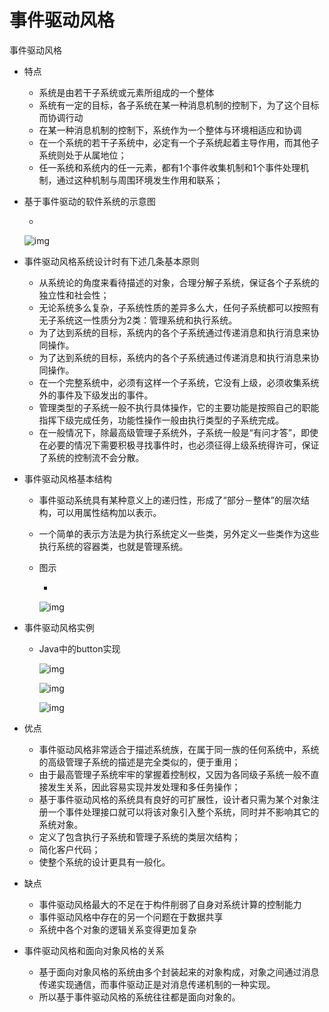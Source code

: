 # 事件驱动风格

事件驱动风格

- 特点

  - 系统是由若干子系统或元素所组成的一个整体
  - 系统有一定的目标，各子系统在某一种消息机制的控制下，为了这个目标而协调行动
  - 在某一种消息机制的控制下，系统作为一个整体与环境相适应和协调
  - 在一个系统的若干子系统中，必定有一个子系统起着主导作用，而其他子系统则处于从属地位；
  - 任一系统和系统内的任一元素，都有1个事件收集机制和1个事件处理机制，通过这种机制与周围环境发生作用和联系；

- 基于事件驱动的软件系统的示意图

  - 

    ![img](https://mubu.com/document_image/a7a6df85-519c-4fec-8b35-62545741e5f3-4644403.jpg)

- 事件驱动风格系统设计时有下述几条基本原则

  - 从系统论的角度来看待描述的对象，合理分解子系统，保证各个子系统的独立性和社会性；
  - 无论系统多么复杂，子系统性质的差异多么大，任何子系统都可以按照有无子系统这一性质分为2类：管理系统和执行系统。
  - 为了达到系统的目标，系统内的各个子系统通过传递消息和执行消息来协同操作。
  - 为了达到系统的目标，系统内的各个子系统通过传递消息和执行消息来协同操作。
  - 在一个完整系统中，必须有这样一个子系统，它没有上级，必须收集系统外的事件及下级发出的事件。
  - 管理类型的子系统一般不执行具体操作，它的主要功能是按照自己的职能指挥下级完成任务，功能性操作一般由执行类型的子系统完成。
  - 在一般情况下，除最高级管理子系统外，子系统一般是“有问才答”，即使在必要的情况下需要积极寻找事件时，也必须征得上级系统得许可，保证了系统的控制流不会分散。

- 事件驱动风格基本结构

  - 事件驱动系统具有某种意义上的递归性，形成了“部分－整体”的层次结构，可以用属性结构加以表示。

  - 一个简单的表示方法是为执行系统定义一些类，另外定义一些类作为这些执行系统的容器类，也就是管理系统。

  - 图示

    - 

      ![img](https://mubu.com/document_image/9e9c0edd-9000-4ad9-a601-01c5d22116e5-4644403.jpg)

- 事件驱动风格实例

  - Java中的button实现

    ![img](https://mubu.com/document_image/79325402-393f-472a-bd4e-1bcf5b4b715e-4644403.jpg)

    ![img](https://mubu.com/document_image/98cf9674-7583-43fb-a6d3-9c4570579dee-4644403.jpg)

    ![img](https://mubu.com/document_image/8af833a7-5e4e-4ba6-b8c9-25d861a0629e-4644403.jpg)

- 优点

  - 事件驱动风格非常适合于描述系统族，在属于同一族的任何系统中，系统的高级管理子系统的描述是完全类似的，便于重用；
  - 由于最高管理子系统牢牢的掌握着控制权，又因为各同级子系统一般不直接发生关系，因此容易实现并发处理和多任务操作；
  - 基于事件驱动风格的系统具有良好的可扩展性，设计者只需为某个对象注册一个事件处理接口就可以将该对象引入整个系统，同时并不影响其它的系统对象。
  - 定义了包含执行子系统和管理子系统的类层次结构；
  - 简化客户代码；
  - 使整个系统的设计更具有一般化。

- 缺点

  - 事件驱动风格最大的不足在于构件削弱了自身对系统计算的控制能力
  - 事件驱动风格中存在的另一个问题在于数据共享
  - 系统中各个对象的逻辑关系变得更加复杂

- 事件驱动风格和面向对象风格的关系

  - 基于面向对象风格的系统由多个封装起来的对象构成，对象之间通过消息传递实现通信，而事件驱动正是对消息传递机制的一种实现。
  - 所以基于事件驱动风格的系统往往都是面向对象的。